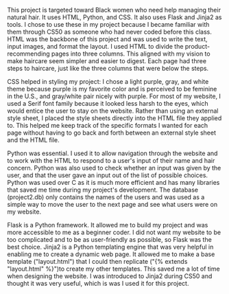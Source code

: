 This project is targeted toward Black women who need help managing their natural hair. It uses HTML, Python, and CSS. It also uses Flask and Jinja2 as tools. I chose to use these in my project because I became familiar with them through CS50 as someone who had never coded before this class. HTML was the backbone of this project and was used to write the text, input images, and format the layout. I used HTML to divide the product-recommending pages into three columns. This aligned with my vision to make haircare seem simpler and easier to digest. Each page had three steps to haircare, just like the three columns that were below the steps.

CSS helped in styling my project: I chose a light purple, gray, and white theme because purple is my favorite color and is perceived to be feminine in the U.S., and gray/white pair nicely with purple. For most of my website, I used a Serif font family because it looked less harsh to the eyes, which would entice the user to stay on the website. Rather than using an external style sheet, I placed the style sheets directly into the HTML file they applied to. This helped me keep track of the specific formats I wanted for each page without having to go back and forth between an external style sheet and the HTML file.

Python was essential. I used it to allow navigation through the website and to work with the HTML to respond to a user's input of their name and hair concern. Python was also used to check whether an input was given by the user, and that the user gave an input out of the list of possible choices. Python was used over C as it is much more efficient and has many libraries that saved me time during my project's development. The database (project2.db) only contains the names of the users and was used as a simple way to move the user to the next page and see what users were on my website.

Flask is a Python framework. It allowed me to build my project and was more accessible to me as a beginner coder. I did not want my website to be too complicated and to be as user-friendly as possible, so Flask was the best choice. Jinja2 is a Python templating engine that was very helpful in enabling me to create a dynamic web page. It allowed me to make a base template ("layout.html") that I could then replicate ("{% extends "layout.html" %}")to create my other templates. This saved me a lot of time when designing the website. I was introduced to Jinja2 during CS50 and thought it was very useful, which is was I used it for this project.
